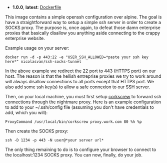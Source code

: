 * **1.0.0**, **latest**: [Dockerfile](https://github.com/nicolas-van/ssh-socks-tunnel-docker/blob/master/Dockerfile)

This image contains a simple openssh configuration over alpine. The goal is have a straightforward way to setup a simple ssh server in order to create a SOCKS proxy. The purpose is, once again, to defeat those damn enterprise proxies that basically disallow you anything aside connecting to the crappy enterprise website.

Example usage on your server:

    docker run -d -p 443:22 -e "USER_SSH_ALLOWED=*paste your ssh key here*" nicolasvan/ssh-socks-tunnel

In the above example we redirect the 22 port to 443 (HTTPS port) on our host. The reason is that the hellish entreprise proxies we try to work around will always disallow connections to all ports except that HTTPS port. We also add some ssh key(s) to allow a safe connexion to our SSH server.

Then, on your local machine, you must first setup [corkscrew](http://agroman.net/corkscrew/) to forward ssh connections through the nightmare proxy. Here is an example configuration to add to your ~/.ssh/config file (assuming you don't have credentials to add, which you will):

    ProxyCommand /usr/local/bin/corkscrew proxy.work.com 80 %h %p

Then create the SOCKS proxy:

    ssh -D 1234 -p 443 -N user@*your server url*

The only thing remaining to do is to configure your browser to connect to the localhost:1234 SOCKS proxy. You can now, finally, do your job.
